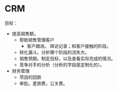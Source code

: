 # CRM
目标：  
* 提高销售额。
  * 帮助销售管理客户
    * 客户跟进。 拜访记录；和客户接触的阶段。
  * 转化漏斗。分析哪个阶段的流失大。
  * 销售预期。制定目标，以及查看实际完成的情况。
  * 竞争对手的分析（分析的字段是定制化的）。
* 财务管理
  * 项目的回款
  * 审批。差旅费，公关费。